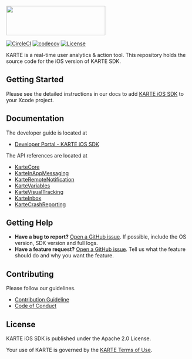 <a href="https://karte.io"><img src="https://karte.io/assets/images/common/logo_black.svg" width="270" height="80"></img></a>

[![CircleCI](https://dl.circleci.com/status-badge/img/gh/plaidev/karte-ios-dev/tree/develop.svg?style=shield&circle-token=5f3ac2eca27be274678628d8756814b959bdc0b1)](https://dl.circleci.com/status-badge/redirect/gh/plaidev/karte-ios-dev/tree/develop)
[![codecov](https://codecov.io/gh/plaidev/karte-ios-sdk/branch/master/graph/badge.svg)](https://codecov.io/gh/plaidev/karte-ios-sdk)
[![License](https://img.shields.io/badge/license-Apache%202-blue)](https://github.com/plaidev/karte-ios-sdk/blob/master/LICENSE)

KARTE is a real-time user analytics & action tool.
This repository holds the source code for the iOS version of KARTE SDK.

## Getting Started
Please see the detailed instructions in our docs to add [KARTE iOS SDK](https://developers.karte.io/docs/ios-sdk-v2) to your Xcode project.

## Documentation
The developer guide is located at
- [Developer Portal - KARTE iOS SDK](https://developers.karte.io/docs/ios-sdk-v2)

The API references are located at
- [KarteCore](https://plaidev.github.io/karte-sdk-docs/ios/latest/KarteCore/index.html)
- [KarteInAppMessaging](https://plaidev.github.io/karte-sdk-docs/ios/latest/KarteInAppMessaging/index.html)
- [KarteRemoteNotification](https://plaidev.github.io/karte-sdk-docs/ios/latest/KarteRemoteNotification/index.html)
- [KarteVariables](https://plaidev.github.io/karte-sdk-docs/ios/latest/KarteVariables/index.html)
- [KarteVisualTracking](https://plaidev.github.io/karte-sdk-docs/ios/latest/KarteVisualTracking/index.html)
- [KarteInbox](https://plaidev.github.io/karte-sdk-docs/ios/latest/KarteInbox/index.html)
- [KarteCrashReporting](https://plaidev.github.io/karte-sdk-docs/ios/latest/KarteCrashReporting/index.html)

## Getting Help
- **Have a bug to report?**
  [Open a GitHub issue](https://github.com/plaidev/karte-ios-sdk/issues/new?assignees=&labels=&template=bug_report.md). If possible, include the OS version, SDK version and full logs.
- **Have a feature request?**
  [Open a GitHub issue](https://github.com/plaidev/karte-ios-sdk/issues/new?assignees=&labels=&template=feature_request.md). Tell us what the feature should do and why you want the feature.

## Contributing

Please follow our guidelines.
 - [Contribution Guideline](https://github.com/plaidev/karte-ios-sdk/blob/master/CONTRIBUTING.md)
 - [Code of Conduct](https://github.com/plaidev/karte-ios-sdk/blob/master/CODE_OF_CONDUCT.md)

## License
KARTE iOS SDK is published under the Apache 2.0 License.

Your use of KARTE is governed by the [KARTE Terms of Use](https://karte.io/legal/terms-of-use-en.html).
